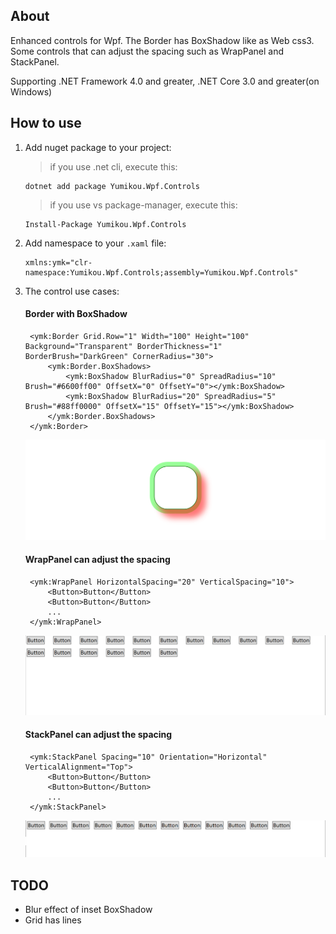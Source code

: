 ﻿## About 

Enhanced controls for Wpf. The Border has BoxShadow like as Web css3. Some controls that can adjust the spacing such as WrapPanel and StackPanel.

Supporting .NET Framework 4.0 and greater, .NET Core 3.0 and greater(on Windows)

## How to use
1. Add nuget package to your project:
    > if you use .net cli, execute this:
    ```shell
    dotnet add package Yumikou.Wpf.Controls
    ```
    > if you use vs package-manager, execute this:
    ```shell
    Install-Package Yumikou.Wpf.Controls
    ```
2. Add namespace to your  `.xaml` file:
   ```xaml
   xmlns:ymk="clr-namespace:Yumikou.Wpf.Controls;assembly=Yumikou.Wpf.Controls"
   ```
3. The control use cases:
   #### Border with BoxShadow
   ```xaml
    <ymk:Border Grid.Row="1" Width="100" Height="100" Background="Transparent" BorderThickness="1" BorderBrush="DarkGreen" CornerRadius="30">
        <ymk:Border.BoxShadows>
            <ymk:BoxShadow BlurRadius="0" SpreadRadius="10" Brush="#6600ff00" OffsetX="0" OffsetY="0"></ymk:BoxShadow>
            <ymk:BoxShadow BlurRadius="20" SpreadRadius="5" Brush="#88ff0000" OffsetX="15" OffsetY="15"></ymk:BoxShadow>
        </ymk:Border.BoxShadows>
    </ymk:Border>
   ```
   ![Border with BoxShadow](https://raw.githubusercontent.com/yumikou/Yumikou.Wpf.Controls/master/docs/Border.png)

   #### WrapPanel can adjust the spacing
   ```xaml
    <ymk:WrapPanel HorizontalSpacing="20" VerticalSpacing="10">
        <Button>Button</Button>
        <Button>Button</Button>
        ...
    </ymk:WrapPanel>
   ```
   ![WrapPanel can adjust the spacing](https://raw.githubusercontent.com/yumikou/Yumikou.Wpf.Controls/master/docs/WrapPanel.png)

   #### StackPanel can adjust the spacing
   ```xaml
    <ymk:StackPanel Spacing="10" Orientation="Horizontal" VerticalAlignment="Top">
        <Button>Button</Button>
        <Button>Button</Button>
        ...            
    </ymk:StackPanel>
   ```
   ![StackPanel can adjust the spacing](https://raw.githubusercontent.com/yumikou/Yumikou.Wpf.Controls/master/docs/StackPanel.png)
## TODO
   - Blur effect of inset BoxShadow
   - Grid has lines